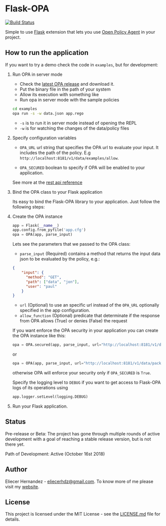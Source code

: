 Flask-OPA
=========
[![Build Status](https://travis-ci.com/EliuX/flask-opa.svg?branch=master)](https://travis-ci.com/EliuX/flask-opa)


Simple to use [Flask](http://flask.pocoo.org/>) extension that lets you use
[Open Policy Agent](https://www.openpolicyagent.org) in your project.


## How to run the application

If you want to try a demo check the code in `examples`, but for development:

1. Run OPA in server mode

    * Check the [latest OPA release](https://github.com/open-policy-agent/opa/releases) and download it.
    * Put the binary file in the path of your system
    * Allow its execution with something like
    * Run opa in server mode with the sample policies
    
    ```bash
    cd examples
    opa run -s -w data.json app.rego
    ```
    
      - `-s` is to run it in server mode instead of opening the REPL
      - `-w` is for watching the changes of the data/policy files

1. Specify configuration variables

    * `OPA_URL` url string that specifies the OPA url to evaluate your input. It includes the path of the policy. E.g
    `http://localhost:8181/v1/data/examples/allow`.
    
    * `OPA_SECURED` boolean to specify if OPA will be enabled to your application.
    
    See more at the [rest api reference](https://www.openpolicyagent.org/docs/rest-api.html)

1. Bind the OPA class to your Flask application

    Its easy to bind the Flask-OPA library to your application. Just follow the following steps:

1. Create the OPA instance

    ```python
    app = Flask(__name__)
    app.config.from_pyfile('app.cfg')
    opa = OPA(app, parse_input)
    ```

    Lets see the parameters that we passed to the OPA class:
    
    - `parse_input` (Required) contains a method that returns the input data json to be evaluated by the policy, e.g.:

    ```json
    {
        "input": {
          "method": "GET",
          "path": ["data", "jon"],
          "user": "paul"
        }
    }
    ```
    
    - `url` (Optional) to use an specific url instead of the `OPA_URL` optionally specified in the app configuration.
    - `allow_function` (Optional) predicate that determinate if the response from OPA allows (True) or denies (False) the request
    
    If you want enforce the OPA security in your application you can create the OPA instance like this:
    
    ```python
    opa = OPA.secured(app, parse_input, url="http://localhost:8181/v1/data/package_name/allow")
    ```
    
    or
    
    ```python
    opa = OPA(app, parse_input, url="http://localhost:8181/v1/data/package_name/allow").secured()
    ```
    
    otherwise OPA will enforce your security only if ``OPA_SECURED`` is `True`.
    
    Specify the logging level to `DEBUG` if you want to get access to Flask-OPA logs of its operations using
    
    ```python
    app.logger.setLevel(logging.DEBUG)
    ```

1. Run your Flask application.

## Status

Pre-release or Beta: The project has gone through multiple rounds of active development with a goal of reaching
a stable release version, but is not there yet.

Path of Development: Active (October 16st 2018)

## Author

Eliecer Hernandez - [eliecerhdz@gmail.com](mailto:eliecerhdz@gmail.com). To know more of me please visit
my [website](http://eliux.github.io).

## License

This project is licensed under the MIT License - see the [LICENSE.md](LICENSE.md) file for details.


